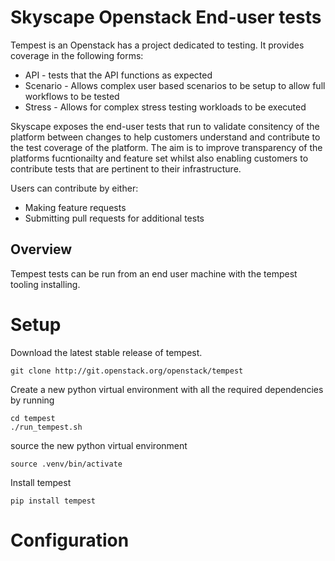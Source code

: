 # Skyscape Openstack End-user tests

Tempest is an Openstack has a project dedicated to testing. It provides coverage in the following forms:
  * API - tests that the API functions as expected
  * Scenario - Allows complex user based scenarios to be setup to allow full workflows to be tested
  * Stress - Allows for complex stress testing workloads to be executed

Skyscape exposes the end-user tests that run to validate consitency of the platform between changes to help customers understand and contribute to the test coverage of the platform. The aim is to improve transparency of the platforms fucntionailty and feature set whilst also enabling customers to contribute tests that are pertinent to their infrastructure.

Users can contribute by either:

  * Making feature requests
  * Submitting pull requests for additional tests

## Overview

Tempest tests can be run from an end user machine with the tempest tooling installing.

# Setup

Download the latest stable release of tempest.

```{r, engine='bash', download}
git clone http://git.openstack.org/openstack/tempest
```

Create a new python virtual environment with all the required dependencies by running

```{r, engine='bash', virtualEnv}
cd tempest
./run_tempest.sh
```

source the new python virtual environment

```{r, engine='bash', activateEnv}
source .venv/bin/activate
```

Install tempest

```{r, engine='bash', Install}
pip install tempest
```

# Configuration
```{r, engine='bash', download}
```
